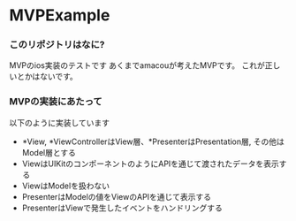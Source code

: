 # MVPExample
### このリポジトリはなに?
MVPのios実装のテストです
あくまでamacouが考えたMVPです。
これが正しいとかはないです。

### MVPの実装にあたって
以下のように実装しています

- *View, *ViewControllerはView層、*PresenterはPresentation層, その他はModel層とする
- ViewはUIKitのコンポーネントのようにAPIを通じて渡されたデータを表示する
- ViewはModelを扱わない
- PresenterはModelの値をViewのAPIを通じて表示する
- PresenterはViewで発生したイベントをハンドリングする

